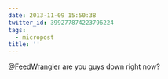 ```yaml
---
date: 2013-11-09 15:50:38
twitter_id: 399277874223796224
tags:
  - micropost
title: ''
---
```


[@FeedWrangler](https://twitter.com/FeedWrangler) are you guys down right now?
